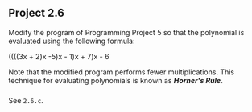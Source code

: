 ## Project 2.6
Modify the program of Programming Project 5 so that the polynomial is evaluated using the following formula:

((((3x + 2)x -5)x - 1)x + 7)x - 6

Note that the modified program performs fewer multiplications. This technique for evaluating polynomials is known as **_Horner's Rule_**.
###
See `2.6.c`.